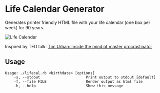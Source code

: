 # Life Calendar Generator

Generates printer friendly HTML file with your life calendar (one box per week) for 90 years.

![Life Calendar](https://dl.dropboxusercontent.com/u/176100/opensource/lifecal.png)

Inspired by TED talk: [Tim Urban: Inside the mind of master procrastinator](https://www.ted.com/talks/tim_urban_inside_the_mind_of_a_master_procrastinator)

## Usage

```
Usage: ./lifecal.rb <birthdate> [options]
    -s, --stdout                     Print output to stdout [default]
    -f, --file FILE                  Render output as html file
    -h, --help                       Show this message

```
